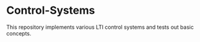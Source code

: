 # Control-Systems
This repository implements various LTI control systems and tests out basic concepts.
